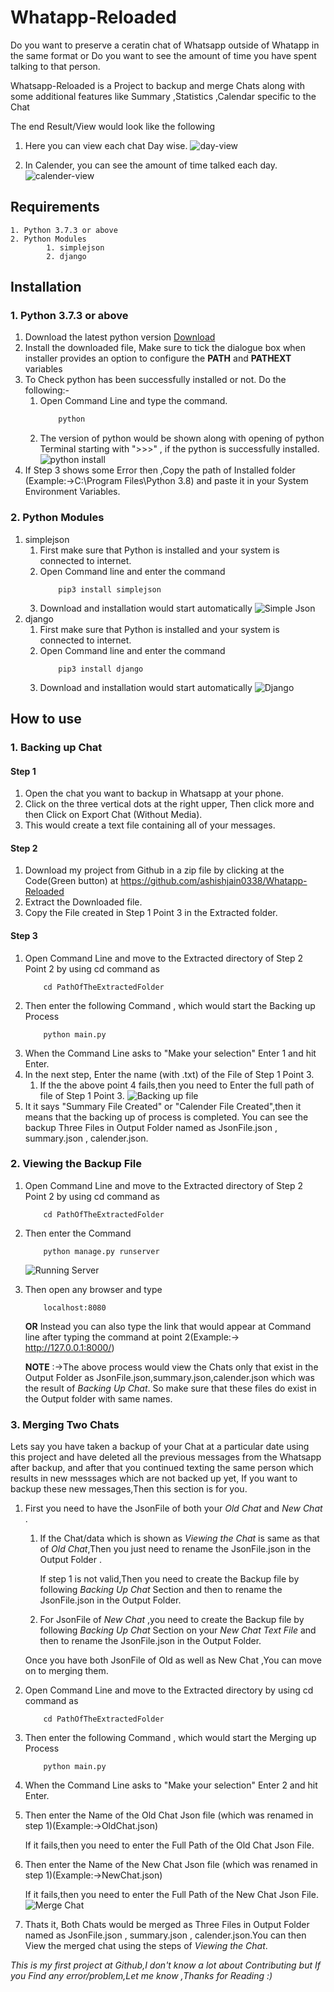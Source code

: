 # Whatapp-Reloaded
Do you want to preserve a ceratin chat of Whatsapp outside of Whatapp in the same format 
													or
Do you want to see the amount of time you have spent talking to that person.

Whatsapp-Reloaded is a Project to backup and merge Chats along with some additional features like Summary ,Statistics ,Calendar specific to the Chat

The end Result/View would look like the following

1. Here you can view each chat Day wise.
	![day-view](https://github.com/ashishjain0338/Whatapp-Reloaded/blob/master/ScreenShots/View/Day.PNG)


2. In Calender, you can see the amount of time talked each day.
	![calender-view](https://github.com/ashishjain0338/Whatapp-Reloaded/blob/master/ScreenShots/View/Calender.PNG)


<!--3. In Summary, you can see some statistics like Total Messages,Longest Text etc.-->

## Requirements

	1. Python 3.7.3 or above
	2. Python Modules
			1. simplejson
			2. django
			
## Installation

### 1. Python 3.7.3 or above

1. Download the latest python version [Download](https://www.python.org/downloads/)
2. Install the downloaded file, Make sure to tick the dialogue box when installer provides an option to configure the **PATH** and **PATHEXT** variables 
3. To Check python has been successfully installed or not. Do the following:-
	1. Open Command Line and type the command. 
		``` bash
			python
		```
	2. The version of python would be shown along with opening of python Terminal starting with ">>>" , if the python is successfully installed.
	![python install](https://github.com/ashishjain0338/Whatapp-Reloaded/blob/master/ScreenShots/Misc/python%20install.PNG)
4. If Step 3 shows some Error then ,Copy the path of Installed folder (Example:->C:\Program Files\Python 3.8) and paste it in your System Environment Variables.

### 2. Python Modules
1. simplejson
	1. First make sure that Python is installed and your system is connected to internet.
	2. Open Command line and enter the command
		```
			pip3 install simplejson
		```
	3. Download and installation would start automatically
	![Simple Json](https://github.com/ashishjain0338/Whatapp-Reloaded/blob/master/ScreenShots/Misc/Simplejson.PNG)
2. django
	1. First make sure that Python is installed and your system is connected to internet.
	2. Open Command line and enter the command
		```
			pip3 install django
		```
	3. Download and installation would start automatically
	![Django](https://github.com/ashishjain0338/Whatapp-Reloaded/blob/master/ScreenShots/Misc/django.PNG)
	
## How to use
### 1. Backing up Chat
#### Step 1
1. Open the chat you want to backup in Whatsapp at your phone.
2. Click on the three vertical dots at the right upper, Then click more and then Click on Export Chat (Without Media).
3. This would create a text file containing all of your messages.

#### Step 2
1. Download my project from Github in a zip file by clicking at the Code(Green button) at https://github.com/ashishjain0338/Whatapp-Reloaded
2. Extract the Downloaded file.
3. Copy the File created in Step 1 Point 3 in the Extracted folder.

#### Step 3
1. Open Command Line and move to the Extracted directory of Step 2 Point 2 by using cd command as
	```
		cd PathOfTheExtractedFolder
	```
2. Then enter the following Command , which would start the Backing up Process
	``` 
		python main.py
	```
3. When the Command Line asks to "Make your selection" Enter 1 and hit Enter.
4. In the next step, Enter the name (with .txt) of the File of Step 1 Point 3.
	1. If the the above point 4 fails,then you need to Enter the full path of file of Step 1 Point 3.
	![Backing up file](https://github.com/ashishjain0338/Whatapp-Reloaded/blob/master/ScreenShots/Misc/Backing%20up%20file.jpg)
5. It it says "Summary File Created" or "Calender File Created",then it means that the backing up of process is completed. You can see the backup Three Files in Output Folder named as JsonFile.json , summary.json , calender.json.

### 2. Viewing the Backup File
1. Open Command Line and move to the Extracted directory of Step 2 Point 2 by using cd command as
	```
		cd PathOfTheExtractedFolder
	```
2. Then enter the Command
	``` 
		python manage.py runserver
	```
	![Running Server](https://github.com/ashishjain0338/Whatapp-Reloaded/blob/master/ScreenShots/Misc/starting%20server.PNG)
3. Then open any browser and type
	```
		localhost:8080
	```
	**OR** Instead you can also type the link that would appear at Command line after typing the command at point 2(Example:-> http://127.0.0.1:8000/)
	
	**NOTE** :->The above process would view the Chats only that exist in the Output Folder as JsonFile.json,summary.json,calender.json which was the result of *Backing Up 	Chat*. So make sure that these files do exist in the Output folder with same names.


### 3. Merging Two Chats
Lets say you have taken a backup of your Chat at a particular date using this project and have deleted all the previous messages from the Whatsapp after backup, and after that you continued texting the same person which results in new messsages which are not backed up yet, If you want to backup these new messages,Then this section is for you.

1. First you need to have the JsonFile of both your *Old Chat* and *New Chat* .
	1. If the Chat/data which is shown as *Viewing the Chat* is same as that of *Old Chat*,Then you just need to rename the JsonFile.json in the Output Folder .
		
		If step 1 is not valid,Then you need to create the Backup file by following *Backing Up Chat* Section and then to rename the JsonFile.json in the Output Folder.
	2. For JsonFile of *New Chat* ,you need to create the Backup file by following *Backing Up Chat* Section on your *New Chat Text File* and then to rename the 				JsonFile.json in the Output Folder.
	
	Once you have both JsonFile of Old as well as New Chat ,You can move on to merging them.
2. Open Command Line and move to the Extracted directory by using cd command as
	```
		cd PathOfTheExtractedFolder
	```
3. Then enter the following Command , which would start the Merging up Process
	``` 
		python main.py
	```
4. When the Command Line asks to "Make your selection" Enter 2 and hit Enter.
5. Then enter the Name of the Old Chat Json file (which was renamed in step 1)(Example:->OldChat.json)

	If it fails,then you need to enter the Full Path of the Old Chat Json File.
6. Then enter the Name of the New Chat Json file (which was renamed in step 1)(Example:->NewChat.json)

	If it fails,then you need to enter the Full Path of the New Chat Json File.
	![Merge Chat](https://github.com/ashishjain0338/Whatapp-Reloaded/blob/master/ScreenShots/Misc/Merge%20Chat.jpg)
7. Thats it, Both Chats would  be merged as  Three Files in Output Folder named as JsonFile.json , summary.json , calender.json.You can then View the merged chat using the steps of *Viewing the Chat*.



*This is my first project at Github,I don't know a lot about Contributing but If you Find any error/problem,Let me know ,Thanks for Reading :)*
